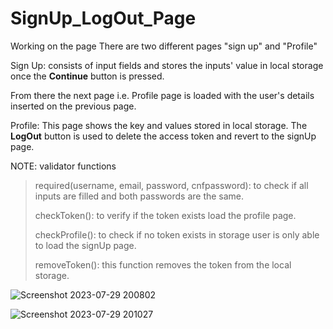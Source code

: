 # SignUp_LogOut_Page
Working on the page 
There are two different pages "sign up" and "Profile"

Sign Up: consists of input fields and stores the inputs' value in local storage once the **Continue** button is pressed. 

From there the next page i.e. Profile page is loaded with the user's details inserted on the previous page. 

Profile: This page shows the key and values stored in local storage. The **LogOut** button is used to delete the access token and revert to the signUp page. 

NOTE: validator functions
>  required(username, email, password, cnfpassword): to check if all inputs are filled and both passwords are the same.
> 
> checkToken(): to verify if the token exists load the profile page.
> 
> checkProfile(): to check if no token exists in storage user is only able to load the signUp page.
> 
> removeToken(): this function removes the token from the local storage.
> 
![Screenshot 2023-07-29 200802](https://github.com/Rohit4352/SignUp_LogOut_Page/assets/65344659/aed039dd-fb58-474b-b7d3-46f8a43f3825)

![Screenshot 2023-07-29 201027](https://github.com/Rohit4352/SignUp_LogOut_Page/assets/65344659/51061932-b1bb-4541-a157-0461e61ec04a)
